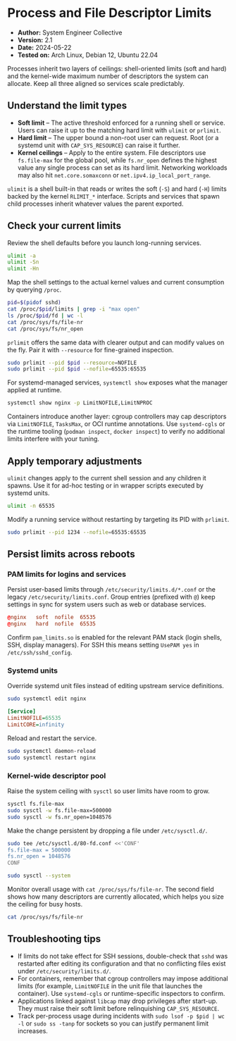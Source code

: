 # Process and File Descriptor Limits

- **Author:** System Engineer Collective
- **Version:** 2.1
- **Date:** 2024-05-22
- **Tested on:** Arch Linux, Debian 12, Ubuntu 22.04

Processes inherit two layers of ceilings: shell-oriented limits (soft and hard)
and the kernel-wide maximum number of descriptors the system can allocate. Keep
all three aligned so services scale predictably.

## Understand the limit types

* **Soft limit** – The active threshold enforced for a running shell or service.
  Users can raise it up to the matching hard limit with `ulimit` or `prlimit`.
* **Hard limit** – The upper bound a non-root user can request. Root (or a
  systemd unit with `CAP_SYS_RESOURCE`) can raise it further.
* **Kernel ceilings** – Apply to the entire system. File descriptors use
  `fs.file-max` for the global pool, while `fs.nr_open` defines the highest value
  any single process can set as its hard limit. Networking workloads may also hit
  `net.core.somaxconn` or `net.ipv4.ip_local_port_range`.

`ulimit` is a shell built-in that reads or writes the soft (`-S`) and hard (`-H`)
limits backed by the kernel `RLIMIT_*` interface. Scripts and services that spawn
child processes inherit whatever values the parent exported.

## Check your current limits

Review the shell defaults before you launch long-running services.

```bash
ulimit -a
ulimit -Sn
ulimit -Hn
```

Map the shell settings to the actual kernel values and current consumption by
querying `/proc`.

```bash
pid=$(pidof sshd)
cat /proc/$pid/limits | grep -i "max open"
ls /proc/$pid/fd | wc -l
cat /proc/sys/fs/file-nr
cat /proc/sys/fs/nr_open
```

`prlimit` offers the same data with clearer output and can modify values on the
fly. Pair it with `--resource` for fine-grained inspection.

```bash
sudo prlimit --pid $pid --resource=NOFILE
sudo prlimit --pid $pid --nofile=65535:65535
```

For systemd-managed services, `systemctl show` exposes what the manager applied
at runtime.

```bash
systemctl show nginx -p LimitNOFILE,LimitNPROC
```

Containers introduce another layer: cgroup controllers may cap descriptors via
`LimitNOFILE`, `TasksMax`, or OCI runtime annotations. Use `systemd-cgls` or the
runtime tooling (`podman inspect`, `docker inspect`) to verify no additional
limits interfere with your tuning.

## Apply temporary adjustments

`ulimit` changes apply to the current shell session and any children it spawns.
Use it for ad-hoc testing or in wrapper scripts executed by systemd units.

```bash
ulimit -n 65535
```

Modify a running service without restarting by targeting its PID with
`prlimit`.

```bash
sudo prlimit --pid 1234 --nofile=65535:65535
```

## Persist limits across reboots

### PAM limits for logins and services

Persist user-based limits through `/etc/security/limits.d/*.conf` or the legacy
`/etc/security/limits.conf`. Group entries (prefixed with `@`) keep settings in
sync for system users such as web or database services.

```conf
@nginx   soft  nofile  65535
@nginx   hard  nofile  65535
```

Confirm `pam_limits.so` is enabled for the relevant PAM stack (login shells,
SSH, display managers). For SSH this means setting `UsePAM yes` in
`/etc/ssh/sshd_config`.

### Systemd units

Override systemd unit files instead of editing upstream service definitions.

```bash
sudo systemctl edit nginx
```

```ini
[Service]
LimitNOFILE=65535
LimitCORE=infinity
```

Reload and restart the service.

```bash
sudo systemctl daemon-reload
sudo systemctl restart nginx
```

### Kernel-wide descriptor pool

Raise the system ceiling with `sysctl` so user limits have room to grow.

```bash
sysctl fs.file-max
sudo sysctl -w fs.file-max=500000
sudo sysctl -w fs.nr_open=1048576
```

Make the change persistent by dropping a file under `/etc/sysctl.d/`.

```bash
sudo tee /etc/sysctl.d/80-fd.conf <<'CONF'
fs.file-max = 500000
fs.nr_open = 1048576
CONF

sudo sysctl --system
```

Monitor overall usage with `cat /proc/sys/fs/file-nr`. The second field shows
how many descriptors are currently allocated, which helps you size the ceiling
for busy hosts.

```bash
cat /proc/sys/fs/file-nr
```

## Troubleshooting tips

* If limits do not take effect for SSH sessions, double-check that `sshd` was
  restarted after editing its configuration and that no conflicting files exist
  under `/etc/security/limits.d/`.
* For containers, remember that cgroup controllers may impose additional limits
  (for example, `LimitNOFILE` in the unit file that launches the container). Use
  `systemd-cgls` or runtime-specific inspectors to confirm.
* Applications linked against `libcap` may drop privileges after start-up. They
  must raise their soft limit before relinquishing `CAP_SYS_RESOURCE`.
* Track per-process usage during incidents with `sudo lsof -p $pid | wc -l` or
  `sudo ss -tanp` for sockets so you can justify permanent limit increases.

